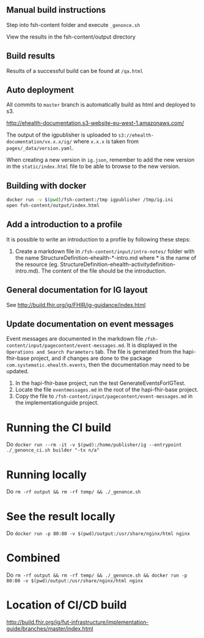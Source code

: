## Manual build instructions
Step into fsh-content folder and execute `_genonce.sh`

View the results in the fsh-content/output directory
## Build results

Results of a successful build can be found at `/qa.html`

## Auto deployment

All commits to `master` branch is automatically build as html and deployed to s3.

http://ehealth-documentation.s3-website-eu-west-1.amazonaws.com/

The output of the igpublisher is uploaded to `s3://ehealth-documentation/vx.x.x/ig/`
where `x.x.x` is taken from `pages/_data/version.yaml`.

When creating a new version in `ig.json`, remember to add the new version in the `static/index.html` file to be able to browse to the new version.

## Building with docker

```sh
docker run -v $(pwd)/fsh-content:/tmp igpublisher /tmp/ig.ini
open fsh-content/output/index.html
```
## Add a introduction to a profile
It is possible to write an introduction to a profile by following these steps:
1. Create a markdown file in `/fsh-content/input/intro-notes/` folder with the name StructureDefinition-ehealth-*-intro.md where * is the name of the resource (eg. StructureDefinition-ehealth-activitydefinition-intro.md). The content of the file should be the introduction.

## General documentation for IG layout
See http://build.fhir.org/ig/FHIR/ig-guidance/index.html

## Update documentation on event messages
Event messages are documented in the markdown file `/fsh-content/input/pagecontent/event-messages.md`. It is displayed in the `Operations and Search Parameters` tab. The file is generated from the hapi-fhir-base project, and if changes are done to the package `com.systematic.ehealth.events`, then the documentation may need to be updated. 
1. In the hapi-fhir-base project, run the test GenerateEventsForIGTest.
2. Locate the file `eventmessages.md` in the root of the hapi-fhir-base project.
3. Copy the file to `/fsh-content/input/pagecontent/event-messages.md` in the implementationguide project.

# Running the CI build
Do `docker run --rm -it -v $(pwd):/home/publisher/ig --entrypoint ./_genonce_ci.sh builder "-tx n/a"`

# Running locally
Do `rm -rf output && rm -rf temp/ && ./_genonce.sh`

# See the result locally
Do `docker run -p 80:80 -v $(pwd)/output:/usr/share/nginx/html nginx`

# Combined
Do `rm -rf output && rm -rf temp/ && ./_genonce.sh && docker run -p 80:80 -v $(pwd)/output:/usr/share/nginx/html nginx`

# Location of CI/CD build
http://build.fhir.org/ig/fut-infrastructure/implementation-guide/branches/master/index.html
